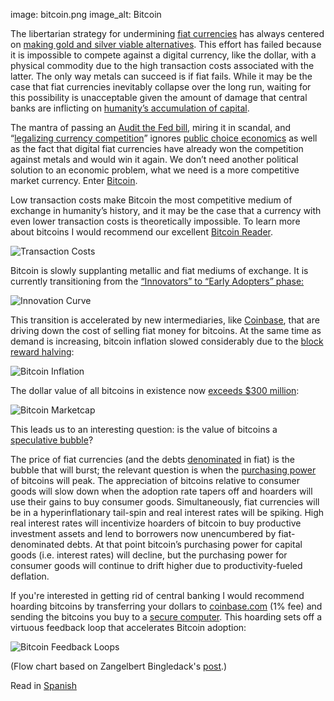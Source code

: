 image: bitcoin.png
image_alt: Bitcoin

The libertarian strategy for undermining [fiat currencies](http://en.wikipedia.org/wiki/Fiat_money) has always centered on [making gold and silver viable alternatives](http://constitution.org/mon/greenspan_gold.htm). This effort has failed because it is impossible to compete against a digital currency, like the dollar, with a physical commodity due to the high transaction costs associated with the latter. The only way metals can succeed is if fiat fails. While it may be the case that fiat currencies inevitably collapse over the long run, waiting for this possibility is unacceptable given the amount of damage that central banks are inflicting on [humanity’s accumulation of capital](http://mises.org/efandi/ch4.asp).

The mantra of passing an [Audit the Fed bill](http://en.wikipedia.org/wiki/Federal_Reserve_Transparency_Act), miring it in scandal, and “[legalizing currency competition](http://www.freedomworks.org/blog/jborowski/legalize-competing-currencies)” ignores [public choice economics](http://en.wikipedia.org/wiki/Public_choice_theory) as well as the fact that digital fiat currencies have already won the competition against metals and would win it again. We don’t need another political solution to an economic problem, what we need is a more competitive market currency. Enter [Bitcoin](http://en.wikipedia.org/wiki/Bitcoin).

Low transaction costs make Bitcoin the most competitive medium of exchange in humanity’s history, and it may be the case that a currency with even lower transaction costs is theoretically impossible. To learn more about bitcoins I would recommend our excellent [Bitcoin Reader](http://themisescircle.org/blog/2013/01/25/a-bitcoin-reader/).

<div class="article-image">
  <img class="img-responsive center-block" alt="Transaction Costs" src="/static/img/mempool/end-the-fed-hoard-bitcoins/transactioncosts.jpg"/>
</div>

Bitcoin is slowly supplanting metallic and fiat mediums of exchange. It is currently transitioning from the [“Innovators” to “Early Adopters” phase:](http://en.wikipedia.org/wiki/Technology_adoption_lifecycle)

<div class="article-image">
  <img class="img-responsive center-block" alt="Innovation Curve" src="/static/img/mempool/end-the-fed-hoard-bitcoins/innovationcurve.jpg"/>
</div>

This transition is accelerated by new intermediaries, like [Coinbase](https://coinbase.com/about), that are driving down the cost of selling fiat money for bitcoins. At the same time as demand is increasing, bitcoin inflation slowed considerably due to the [block reward halving](http://bitcoinmagazine.com/block-reward-halving-a-guide/):

<div class="article-image">
  <img class="img-responsive center-block" alt="Bitcoin Inflation" src="/static/img/mempool/end-the-fed-hoard-bitcoins/Bitcoin-Inflation.png"/>
</div>

The dollar value of all bitcoins in existence now [exceeds $300 million](https://blockchain.info/charts/market-cap):

<div class="article-image">
  <img class="img-responsive center-block" alt="Bitcoin Marketcap" src="/static/img/mempool/end-the-fed-hoard-bitcoins/marketcap.jpg"/>
</div>

This leads us to an interesting question: is the value of bitcoins a [speculative bubble](http://en.wikipedia.org/wiki/Economic_bubble)?

The price of fiat currencies (and the debts [denominated](http://www.investopedia.com/terms/d/denomination.asp) in fiat) is the bubble that will burst; the relevant question is when the [purchasing power](http://en.wikipedia.org/wiki/Purchasing_power) of bitcoins will peak. The appreciation of bitcoins relative to consumer goods will slow down when the adoption rate tapers off and hoarders will use their gains to buy consumer goods. Simultaneously, fiat currencies will be in a hyperinflationary tail-spin and real interest rates will be spiking. High real interest rates will incentivize hoarders of bitcoin to buy productive investment assets and lend to borrowers now unencumbered by fiat-denominated debts. At that point bitcoin’s purchasing power for capital goods (i.e. interest rates) will decline, but the purchasing power for consumer goods will continue to drift higher due to productivity-fueled deflation.

If you're interested in getting rid of central banking I would recommend hoarding bitcoins by transferring your dollars to [coinbase.com](http://www.coinbase.com) (1% fee) and sending the bitcoins you buy to a [secure computer](https://en.bitcoin.it/wiki/Securing_your_wallet). This hoarding sets off a virtuous feedback loop that accelerates Bitcoin adoption:

<div class="article-image">
  <img class="img-responsive center-block" alt="Bitcoin Feedback Loops" src="/static/img/mempool/end-the-fed-hoard-bitcoins/bitcoinfeedbackloops.jpg"/>
</div>

(Flow chart based on Zangelbert Bingledack's [post](https://bitcointalk.org/index.php?topic=144911.0).)

Read in [Spanish](http://nakamotoinstitute.org/mempool/end-the-fed-hoard-bitcoins/es/)
